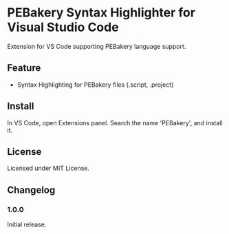 # PEBakery Syntax Highlighter for Visual Studio Code

Extension for VS Code supporting PEBakery language support.

## Feature

- Syntax Highlighting for PEBakery files (.script, .project)

## Install

In VS Code, open Extensions panel. Search the name 'PEBakery', and install it.

## License

Licensed under MIT License.

## Changelog

### 1.0.0

Initial release.
